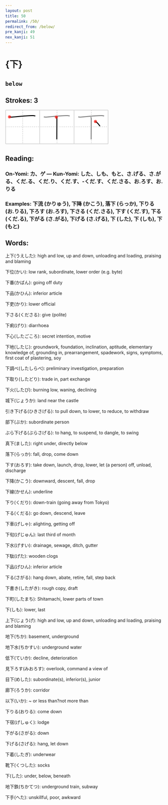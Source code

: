 ```yaml
---
layout: post
title: 50
permalink: /50/
redirect_from: /below/
pre_kanji: 49
nex_kanji: 51
---
```


# {下}

## `below`

## Strokes: 3

<div class="stroke"><img src="../images/E4B88B.png" /></div>

## Reading:

### On-Yomi: カ、ゲ &mdash; Kun-Yomi: した、しも、もと、さ.げる、さ.がる、くだ.る、くだ.り、くだ.す、-くだ.す、くだ.さる、お.ろす、お.りる

### Examples: 下流 (かりゅう), 下降 (かこう), 落下 (らっか), 下りる (お.りる), 下ろす (お.ろす), 下さる (くだ.さる), 下す (くだ.す), 下る (くだ.る), 下がる (さ.がる), 下げる (さ.げる), 下 (した), 下 (しも), 下 (もと)

## Words:

上下(うえした): high and low, up and down, unloading and loading, praising and blaming

下位(かい): low rank, subordinate, lower order (e.g. byte)

下番(かばん): going off duty

下品(かひん): inferior article

下吏(かり): lower official

下さる(くださる): give (polite)

下痢(げり): diarrhoea

下心(したごころ): secret intention, motive

下地(したじ): groundwork, foundation, inclination, aptitude, elementary knowledge of, grounding in, prearrangement, spadework, signs, symptoms, first coat of plastering, soy

下調べ(したしらべ): preliminary investigation, preparation

下取り(したどり): trade in, part exchange

下火(したび): burning low, waning, declining

城下(じょうか): land near the castle

引き下げる(ひきさげる): to pull down, to lower, to reduce, to withdraw

部下(ぶか): subordinate person

ぶら下げる(ぶらさげる): to hang, to suspend, to dangle, to swing

真下(ました): right under, directly below

落下(らっか): fall, drop, come down

下す(おろす): take down, launch, drop, lower, let (a person) off, unload, discharge

下降(かこう): downward, descent, fall, drop

下線(かせん): underline

下り(くだり): down-train (going away from Tokyo)

下る(くだる): go down, descend, leave

下車(げしゃ): alighting, getting off

下旬(げじゅん): last third of month

下水(げすい): drainage, sewage, ditch, gutter

下駄(げた): wooden clogs

下品(げひん): inferior article

下る(さがる): hang down, abate, retire, fall, step back

下書き(したがき): rough copy, draft

下町(したまち): Shitamachi, lower parts of town

下(しも): lower, last

上下(じょうげ): high and low, up and down, unloading and loading, praising and blaming

地下(ちか): basement, underground

地下水(ちかすい): underground water

低下(ていか): decline, deterioration

見下ろす(みおろす): overlook, command a view of

目下(めした): subordinate(s), inferior(s), junior

廊下(ろうか): corridor

以下(いか): ~ or less than?not more than

下りる(おりる): come down

下宿(げしゅく): lodge

下がる(さがる): down

下げる(さげる): hang, let down

下着(したぎ): underwear

靴下(くつした): socks

下(した): under, below, beneath

地下鉄(ちかてつ): underground train, subway

下手(へた): unskillful, poor, awkward
